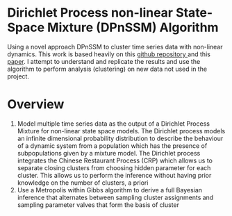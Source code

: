 # Dirichlet Process non-linear State-Space Mixture (DPnSSM) Algorithm

Using a novel approach DPnSSM to cluster time series data with non-linear dynamics. This work is based heavily on this [github repository ](https://github.com/ds2p/state-space-mixture) and this [paper](http://proceedings.mlr.press/v89/lin19b.html). I attempt to understand and replicate the results and use the algorithm to perform analysis (clustering) on new data not used in the project.

# Overview
1. Model multiple time series data as the output of a Dirichlet Process Mixture for non-linear state space models. The Dirichlet process models an infinite dimensional probability distribution to describe the behaviour of a dynamic system from a population which has the presence of subpopulations given by a mixture model. The Dirichlet process integrates the Chinese Restaurant Process (CRP) which allows us to separate closing clusters from choosing hidden parameter for each cluster. This allows us to perform the inference without having prior knowledge on the number of clusters, a priori<br>
2. Use a Metropolis within Gibbs algorithm to derive a full Bayesian inference that alternates between sampling cluster assignments and sampling parameter valves that form the basis of cluster <br>

